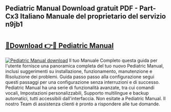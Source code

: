 ## Pediatric Manual Download gratuit PDF - Part-Cx3 Italiano Manuale del proprietario del servizio n9jb1

# <h2><a href="http://dfgodk8.blite.top/?on=Pediatric+Manual">🔗Download 👉🔴 Pediatric Manual</a></h2>

[![Pediatric Manual download](https://i.imgur.com/lujVjoI.png)](http://dfgodk8.blite.top/?on=Pediatric+Manual)
Il tuo Manuale Completo questa guida per l'utente fornisce una panoramica completa del tuo nuovo Pediatric Manual, inclusi suggerimenti su installazione, funzionamento, manutenzione e Risoluzione dei problemi. Guida passo passo alla configurazione segui questi passaggi per una configurazione senza interruzioni e di successo. Pediatric Manual ha una serie di funzionalità avanzate, tra cui comandi vocali, Impostazioni personalizzabili, Supporto multilingue e backup automatici, tutti accessibili dall'interfaccia. Non esitate a Pediatric Manual. Il nostro Team di assistenza clienti è pronto a rispondere alle tue domande.
